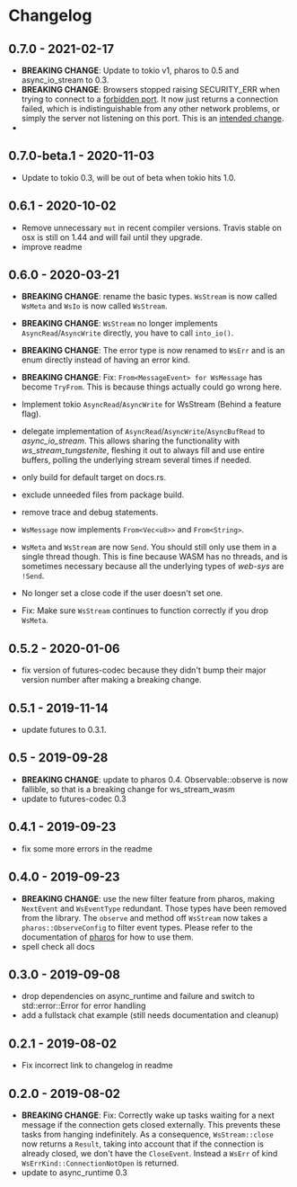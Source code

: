 # Changelog


## 0.7.0 - 2021-02-17

  - **BREAKING CHANGE**: Update to tokio v1, pharos to 0.5 and async_io_stream to 0.3.
  - **BREAKING CHANGE**: Browsers stopped raising SECURITY_ERR when trying to connect to a [forbidden port](https://stackoverflow.com/questions/4313403/why-do-browsers-block-some-ports/4314070). It now just returns a connection failed, which is indistinguishable from any other network problems, or simply the server not listening on this port. This is an [intended change](https://bugzilla.mozilla.org/show_bug.cgi?id=1684620).
  -


## 0.7.0-beta.1 - 2020-11-03

  - Update to tokio 0.3, will be out of beta when tokio hits 1.0.


## 0.6.1 - 2020-10-02

  - Remove unnecessary `mut` in recent compiler versions. Travis stable on osx is still on 1.44 and will fail until they upgrade.
  - improve readme

## 0.6.0 - 2020-03-21

  - **BREAKING CHANGE**: rename the basic types. `WsStream` is now called `WsMeta` and `WsIo` is now called `WsStream`.
  - **BREAKING CHANGE**: `WsStream` no longer implements `AsyncRead`/`AsyncWrite` directly, you have to call `into_io()`.
  - **BREAKING CHANGE**: The error type is now renamed to `WsErr` and is an enum directly instead of having an error kind.
  - **BREAKING CHANGE**: Fix: `From<MessageEvent> for WsMessage` has become `TryFrom`. This is because things actually could
    go wrong here.

  - Implement tokio `AsyncRead`/`AsyncWrite` for WsStream (Behind a feature flag).
  - delegate implementation of `AsyncRead`/`AsyncWrite`/`AsyncBufRead` to _async_io_stream_. This allows
    sharing the functionality with _ws_stream_tungstenite_, fleshing it out to always fill and use entire buffers,
    polling the underlying stream several times if needed.
  - only build for default target on docs.rs.
  - exclude unneeded files from package build.
  - remove trace and debug statements.
  - `WsMessage` now implements `From<Vec<u8>>` and `From<String>`.
  - `WsMeta` and `WsStream` are now `Send`. You should still only use them in a single thread though. This is fine because
    WASM has no threads, and is sometimes necessary because all the underlying types of _web-sys_ are `!Send`.
  - No longer set a close code if the user doesn't set one.
  - Fix: Make sure `WsStream` continues to function correctly if you drop `WsMeta`.


## 0.5.2 - 2020-01-06

  - fix version of futures-codec because they didn't bump their major version number after making a breaking change.


## 0.5.1 - 2019-11-14

  - update futures to 0.3.1.


## 0.5 - 2019-09-28

  - **BREAKING CHANGE**: update to pharos 0.4. Observable::observe is now fallible, so that is a breaking change for ws_stream_wasm
  - update to futures-codec 0.3


## 0.4.1 - 2019-09-23

  - fix some more errors in the readme

## 0.4.0 - 2019-09-23

  - **BREAKING CHANGE**: use the new filter feature from pharos, making `NextEvent` and `WsEventType` redundant. Those
    types have been removed from the library. The `observe` and method off `WsStream` now takes a `pharos::ObserveConfig` to filter event types. Please refer to the documentation of [pharos](https://docs.rs/pharos) for how to use them.
  - spell check all docs

## 0.3.0 - 2019-09-08

  - drop dependencies on async_runtime and failure and switch to std::error::Error for error handling
  - add a fullstack chat example (still needs documentation and cleanup)

## 0.2.1 - 2019-08-02

  - Fix incorrect link to changelog in readme


## 0.2.0 - 2019-08-02

  - **BREAKING CHANGE**: Fix: Correctly wake up tasks waiting for a next message if the connection gets closed externally.
    This prevents these tasks from hanging indefinitely.
    As a consequence, `WsStream::close` now returns a `Result`, taking into account that if the connection is already
    closed, we don't have the `CloseEvent`. Instead a `WsErr` of kind `WsErrKind::ConnectionNotOpen` is returned.
  - update to async_runtime 0.3
